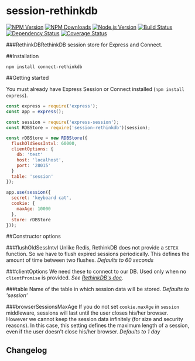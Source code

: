 session-rethinkdb
=================

[![NPM Version][npm-version-image]][npm-url]
[![NPM Downloads][npm-downloads-image]][npm-url]
[![Node.js Version][node-image]][node-url]
[![Build Status][travis-image]][travis-url]
[![Dependency Status][dependencies-image]][dependencies-url]
[![Coverage Status][coveralls-image]][coveralls-url]

###RethinkDBRethinkDB session store for Express and Connect.

##Installation

```npm install connect-rethinkdb```

##Getting started

You must already have Express Session or Connect installed (```npm install express```).

```javascript
const express = require('express');
const app = express();

const session = require('express-session');
const RDBStore = require('session-rethinkdb')(session);

const rDBStore = new RDBStore({
  flushOldSessIntvl: 60000,
  clientOptions: {
    db: 'test'
    host: 'localhost',
    port: '28015'
  }
  table: 'session'
});

app.use(session({
  secret: 'keyboard cat',
  cookie: {
    maxAge: 10000
  },
  store: rDBStore
}));
```

##Constructor options

###flushOldSessIntvl
Unlike Redis, RethinkDB does not provide a ```SETEX``` function. So we have to flush expired sessions periodically. This defines the amount of time between two flushes.
*Defaults to 60 seconds*

###clientOptions
We need these to connect to our DB. Used only when no ```clientPromise``` is provided.
*See [RethinkDB's doc](http://rethinkdb.com/api/#js:accessing_rql-connect).*

###table
Name of the table in which session data will be stored.
*Defaults to 'session'*

###browserSessionsMaxAge
If you do not set ```cookie.maxAge``` in ```session``` middleware, sessions will last until the user closes his/her browser. However we cannot keep the session data infinitely (for size and security reasons). In this case, this setting defines the maximum length of a session, even if the user doesn't close his/her browser.
*Defaults to 1 day*

## Changelog



[npm-version-image]: https://img.shields.io/npm/v/session-rethinkdb.svg
[npm-downloads-image]: https://img.shields.io/npm/dm/session-rethinkdb.svg
[npm-image]: https://nodei.co/npm/session-rethinkdb.png?downloads=true&downloadRank=true&stars=true
[npm-url]: https://npmjs.org/package/session-rethinkdb
[travis-image]: https://img.shields.io/travis/llambda/session-rethinkdb/master.svg
[travis-url]: https://travis-ci.org/llambda/session-rethinkdb
[dependencies-image]: https://david-dm.org/llambda/session-rethinkdb.svg?style=flat
[dependencies-url]: https://david-dm.org/llambda/session-rethinkdb
[coveralls-image]: https://img.shields.io/coveralls/llambda/session-rethinkdb/master.svg
[coveralls-url]: https://coveralls.io/r/llambda/session-rethinkdb?branch=master
[node-image]: https://img.shields.io/node/v/session-rethinkdb.svg
[node-url]: http://nodejs.org/download/
[gitter-join-chat-image]: https://badges.gitter.im/Join%20Chat.svg
[gitter-channel-url]: https://gitter.im/llambda/session-rethinkdb
[express-session-url]: https://github.com/expressjs/session
[io-url]: https://iojs.org
